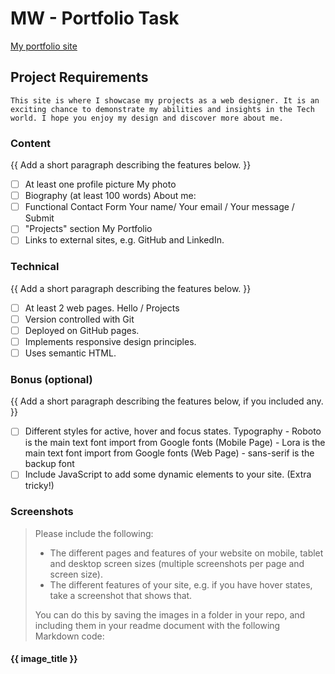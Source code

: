 # MW - Portfolio Task
[My portfolio site](https://nsc287.github.io/)

## Project Requirements
    This site is where I showcase my projects as a web designer. It is an exciting chance to demonstrate my abilities and insights in the Tech world. I hope you enjoy my design and discover more about me.

### Content
{{ Add a short paragraph describing the features below. }}
- [ ] At least one profile picture
        My photo
- [ ] Biography (at least 100 words)
        About me: 
- [ ] Functional Contact Form
        Your name/ Your email / Your message / Submit
- [ ] "Projects" section
        My Portfolio
- [ ] Links to external sites, e.g. GitHub and LinkedIn.

### Technical
{{ Add a short paragraph describing the features below. }}
- [ ] At least 2 web pages.
        Hello / Projects
- [ ] Version controlled with Git
- [ ] Deployed on GitHub pages.
- [ ] Implements responsive design principles.
- [ ] Uses semantic HTML.
### Bonus (optional)
{{ Add a short paragraph describing the features below, if you included any. }}
- [ ] Different styles for active, hover and focus states.
        Typography
        - Roboto is the main text font import from Google fonts (Mobile Page)
        - Lora is the main text font import from Google fonts (Web Page)
        - sans-serif is the backup font
- [ ] Include JavaScript to add some dynamic elements to your site. (Extra
tricky!)
### Screenshots
> Please include the following:
> - The different pages and features of your website on mobile, tablet and
desktop screen sizes (multiple screenshots per page and screen size).
> - The different features of your site, e.g. if you have hover states, take a
screenshot that shows that.
>
> You can do this by saving the images in a folder in your repo, and including
them in your readme document with the following Markdown code:
#### {{ image_title }}